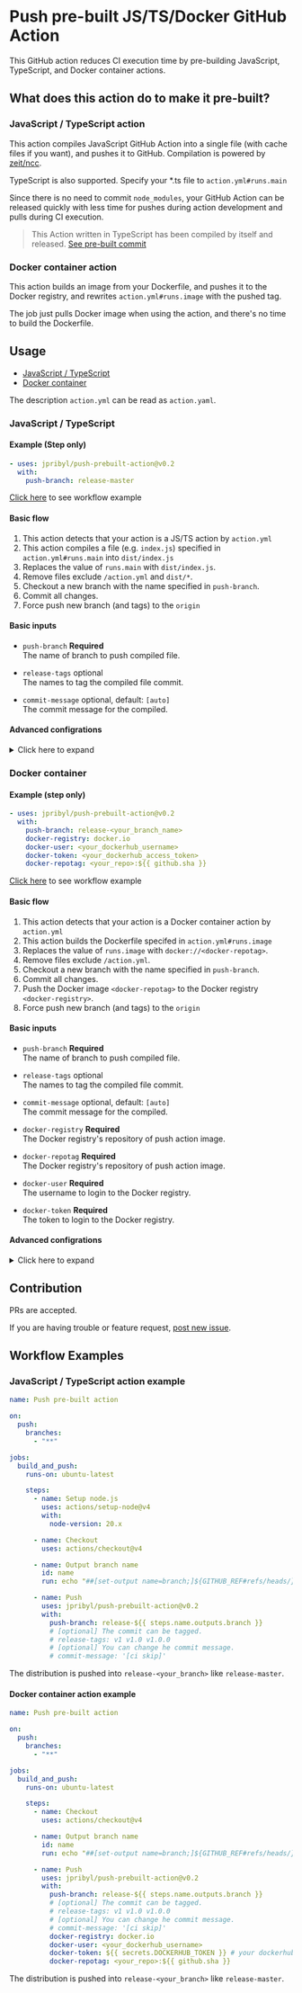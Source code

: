 # Push pre-built JS/TS/Docker GitHub Action

This GitHub action reduces CI execution time by pre-building JavaScript, TypeScript, and Docker container actions.

## What does this action do to make it pre-built?

### JavaScript / TypeScript action

This action compiles JavaScript GitHub Action into a single file (with cache files if you want), and pushes it to GitHub.
Compilation is powered by [zeit/ncc](https://github.com/zeit/ncc).

TypeScript is also supported. Specify your \*.ts file to `action.yml#runs.main`

Since there is no need to commit `node_modules`, your GitHub Action can be released quickly
with less time for pushes during action development and pulls during CI execution.

> This Action written in TypeScript has been compiled by itself and released.
> [See pre-built commit](https://github.com/jpribyl/push-js-action/tree/release-master)

### Docker container action

This action builds an image from your Dockerfile, and pushes it to the Docker registry,
and rewrites `action.yml#runs.image` with the pushed tag.

The job just pulls Docker image when using the action, and there's no time to build the Dockerfile.

## Usage

- [JavaScript / TypeScript](#javascript--typescript)
- [Docker container](#docker-container)

The description `action.yml` can be read as `action.yaml`.

### JavaScript / TypeScript

#### Example (Step only)

```yaml
- uses: jpribyl/push-prebuilt-action@v0.2
  with:
    push-branch: release-master
```

[Click here](#javascript--typescript-action-example) to see workflow example

#### Basic flow

1. This action detects that your action is a JS/TS action by `action.yml`
1. This action compiles a file (e.g. `index.js`) specified in `action.yml#runs.main` into `dist/index.js`
1. Replaces the value of `runs.main` with `dist/index.js`.
1. Remove files exclude `/action.yml` and `dist/*`.
1. Checkout a new branch with the name specified in `push-branch`.
1. Commit all changes.
1. Force push new branch (and tags) to the `origin`

#### Basic inputs

<!-- COMMON DESCRIPTION -->

- `push-branch` **Required**  
   The name of branch to push compiled file.

<!-- COMMON DESCRIPTION -->

- `release-tags` optional  
   The names to tag the compiled file commit.

<!-- COMMON DESCRIPTION -->

- `commit-message` optional, default: `[auto]`  
   The commit message for the compiled.

#### Advanced configrations

<details>
<summary>Click here to expand</summary>

<!-- COMMON DESCRIPTION -->

- `committer-name` **Required**  
   default: `github-actions`  
   The name to set as git `user.name`.

<!-- COMMON DESCRIPTION -->

- `committer-email` **Required**  
   default: `actions@github.com`  
   The email to set as git `user.email`.

<!-- COMMON DESCRIPTION -->

- `execlude-from-cleanup` **Required**  
   default: `action.yml action.yaml dist .git`  
   Files/dirs to leave for commit.

<!-- COMMON DESCRIPTION -->

- `force-push` **Required**  
   default: `'true'`  
   Whether to force push to branch or tags.
  Either 'true' or 'false'.

- `js-build-command` **Required**  
 default: `ncc build --v8-cache {main}`  
 The command and arguments to build JavaScript or TypeScript files.
The artifacts must be in the dist/ directory and entrypoint must be dist/index.js.
</details>

### Docker container

#### Example (step only)

```yaml
- uses: jpribyl/push-prebuilt-action@v0.2
  with:
    push-branch: release-<your_branch_name>
    docker-registry: docker.io
    docker-user: <your_dockerhub_username>
    docker-token: <your_dockerhub_access_token>
    docker-repotag: <your_repo>:${{ github.sha }}
```

[Click here](#docker-container-action-example) to see workflow example

#### Basic flow

1. This action detects that your action is a Docker container action by `action.yml`
1. This action builds the Dockerfile specifed in `action.yml#runs.image`
1. Replaces the value of `runs.image` with `docker://<docker-repotag>`.
1. Remove files exclude `/action.yml`.
1. Checkout a new branch with the name specified in `push-branch`.
1. Commit all changes.
1. Push the Docker image `<docker-repotag>` to the Docker registry `<docker-registry>`.
1. Force push new branch (and tags) to the `origin`

#### Basic inputs

<!-- COMMON DESCRIPTION -->

- `push-branch` **Required**  
   The name of branch to push compiled file.

<!-- COMMON DESCRIPTION -->

- `release-tags` optional  
   The names to tag the compiled file commit.

<!-- COMMON DESCRIPTION -->

- `commit-message` optional, default: `[auto]`  
   The commit message for the compiled.

- `docker-registry` **Required**  
   The Docker registry's repository of push action image.

- `docker-repotag` **Required**  
   The Docker registry's repository of push action image.

- `docker-user` **Required**  
   The username to login to the Docker registry.

- `docker-token` **Required**  
   The token to login to the Docker registry.

#### Advanced configrations

<details>
<summary>Click here to expand</summary>

<!-- COMMON DESCRIPTION -->

- `committer-name` **Required**  
   default: `github-actions`  
   The name to set as git `user.name`.

<!-- COMMON DESCRIPTION -->

- `committer-email` **Required**  
   default: `actions@github.com`  
   The email to set as git `user.email`.

<!-- COMMON DESCRIPTION -->

- `execlude-from-cleanup` **Required**  
   default: `action.yml action.yaml dist .git`  
   Files/dirs to leave for commit.

<!-- COMMON DESCRIPTION -->

- `force-push` **Required**  
   default: `'true'`  
   Whether to force push to branch or tags.
  Either 'true' or 'false'.

- `docker-build-command` **Required**  
 default: `'true'`  
 The command and arguments to build Docker image.
</details>

## Contribution

PRs are accepted.

If you are having trouble or feature request, [post new issue](https://github.com/satackey/push-js-action/issues/new).

## Workflow Examples

### JavaScript / TypeScript action example

```yaml
name: Push pre-built action

on:
  push:
    branches:
      - "**"

jobs:
  build_and_push:
    runs-on: ubuntu-latest

    steps:
      - name: Setup node.js
        uses: actions/setup-node@v4
        with:
          node-version: 20.x

      - name: Checkout
        uses: actions/checkout@v4

      - name: Output branch name
        id: name
        run: echo "##[set-output name=branch;]${GITHUB_REF#refs/heads/}"

      - name: Push
        uses: jpribyl/push-prebuilt-action@v0.2
        with:
          push-branch: release-${{ steps.name.outputs.branch }}
          # [optional] The commit can be tagged.
          # release-tags: v1 v1.0 v1.0.0
          # [optional] You can change he commit message.
          # commit-message: '[ci skip]'
```

The distribution is pushed into `release-<your_branch>` like `release-master`.

#### Docker container action example

```yaml
name: Push pre-built action

on:
  push:
    branches:
      - "**"

jobs:
  build_and_push:
    runs-on: ubuntu-latest

    steps:
      - name: Checkout
        uses: actions/checkout@v4

      - name: Output branch name
        id: name
        run: echo "##[set-output name=branch;]${GITHUB_REF#refs/heads/}"

      - name: Push
        uses: jpribyl/push-prebuilt-action@v0.2
        with:
          push-branch: release-${{ steps.name.outputs.branch }}
          # [optional] The commit can be tagged.
          # release-tags: v1 v1.0 v1.0.0
          # [optional] You can change he commit message.
          # commit-message: '[ci skip]'
          docker-registry: docker.io
          docker-user: <your_dockerhub_username>
          docker-token: ${{ secrets.DOCKERHUB_TOKEN }} # your dockerhub access token
          docker-repotag: <your_repo>:${{ github.sha }}
```

The distribution is pushed into `release-<your_branch>` like `release-master`.
